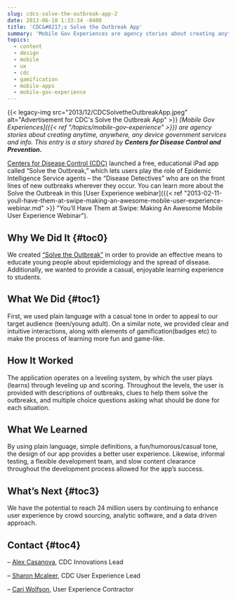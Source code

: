 ```yaml
---
slug: cdcs-solve-the-outbreak-app-2
date: 2013-06-18 1:33:34 -0400
title: 'CDC&#8217;s Solve the Outbreak App'
summary: 'Mobile Gov Experiences are agency stories about creating anytime, anywhere, any device government services and info. This entry is a story shared by Centers for Disease Control and Prevention. Centers for Disease Control (CDC) launched a free, educational iPad app called &ldquo;Solve the Outbreak,&rdquo; which lets users play'
topics:
  - content
  - design
  - mobile
  - ux
  - cdc
  - gamification
  - mobile-apps
  - mobile-gov-experience
---
```


{{< legacy-img src="2013/12/CDCSolvetheOutbreakApp.jpeg" alt="Advertisement for CDC's Solve the Outbreak App" >}} _[Mobile Gov Experiences]({{< ref "/topics/mobile-gov-experience" >}}) are agency stories about creating anytime, anywhere, any device government services and info. This entry is a story shared by_ **_Centers for Disease Control and Prevention_.**

<a href="http://www.cdc.gov/" rel="nofollow">Centers for Disease Control (CDC)</a> launched a free, educational iPad app called “Solve the Outbreak,” which lets users play the role of Epidemic Intelligence Service agents – the “Disease Detectives” who are on the front lines of new outbreaks wherever they occur. You can learn more about the Solve the Outbreak in this [User Experience webinar]({{< ref "2013-02-11-youll-have-them-at-swipe-making-an-awesome-mobile-user-experience-webinar.md" >}} "You’ll Have Them at Swipe: Making An Awesome Mobile User Experience Webinar").

## <a name="x-Why We Did It"></a>Why We Did It {#toc0}

We created <a href="http://www.cdc.gov/mobile/Applications/sto/%20" rel="nofollow">&#8220;Solve the Outbreak&#8221;</a> in order to provide an effective means to educate young people about epidemiology and the spread of disease. Additionally, we wanted to provide a casual, enjoyable learning experience to students.

## <a name="x-What We Did"></a>What We Did {#toc1}

First, we used plain language with a casual tone in order to appeal to our target audience (teen/young adult). On a similar note, we provided clear and intuitive interactions, along with elements of gamification(badges etc) to make the process of learning more fun and game-like.

## How It Worked

The application operates on a leveling system, by which the user plays (learns) through leveling up and scoring. Throughout the levels, the user is provided with descriptions of outbreaks, clues to help them solve the outbreaks, and multiple choice questions asking what should be done for each situation.

## What We Learned

By using plain language, simple definitions, a fun/humorous/casual tone, the design of our app provides a better user experience. Likewise, informal testing, a flexible development team, and slow content clearance throughout the development process allowed for the app&#8217;s success.

## <a name="x-What's Next"></a>What&#8217;s Next {#toc3}

We have the potential to reach 24 million users by continuing to enhance user experience by crowd sourcing, analytic software, and a data driven approach.

## <a name="x-Contact"></a>Contact {#toc4}

&#8211; <a href="mailto:Buq3@cdc.gov" rel="nofollow">Alex Casanova</a>, CDC Innovations Lead
  
&#8211; <a href="mailto:Zoo0@cdc.gov" rel="nofollow">Sharon Mcaleer</a>, CDC User Experience Lead
  
&#8211; <a href="mailto:cariwolfson@usabilityfocus.com" rel="nofollow">Cari Wolfson</a>, User Experience Contractor